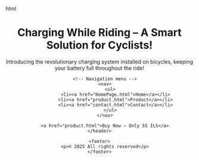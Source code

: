 html
<!DOCTYPE html>
<html lang="en">
<head>
    <meta charset="UTF-8">
    <meta name="viewport" content="width=device-width, initial-scale=1.0">
    <title>Charging While Riding</title>
    <link rel="stylesheet" href="style.css"> 
</head>
<body>
    <header>
        <h1>Charging While Riding – A Smart Solution for Cyclists!</h1>
        <p>Introducing the revolutionary charging system installed on bicycles, keeping your battery full throughout the ride!</p>

        <!-- Navigation menu -->
        <nav>
            <ul>
                <li><a href="HomePage.html">Home</a></li>
                <li><a href="product.html">Product</a></li>
                <li><a href="contact.html">Contact</a></li>
            </ul>
        </nav>

        <a href="product.html">Buy Now – Only 55 ILS</a>
    </header>

    <footer>
        <p>© 2025 All rights reserved</p>
    </footer>
</body>
</html>
